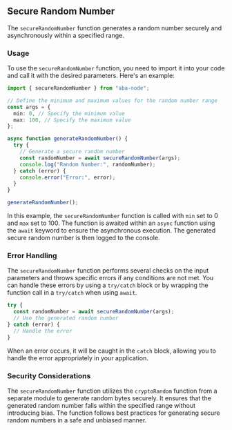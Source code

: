 ## Secure Random Number

The `secureRandomNumber` function generates a random number securely and asynchronously within a specified range.

### Usage

To use the `secureRandomNumber` function, you need to import it into your code and call it with the desired parameters. Here's an example:

```typescript
import { secureRandomNumber } from "aba-node";

// Define the minimum and maximum values for the random number range
const args = {
  min: 0, // Specify the minimum value
  max: 100, // Specify the maximum value
};

async function generateRandomNumber() {
  try {
    // Generate a secure random number
    const randomNumber = await secureRandomNumber(args);
    console.log("Random Number:", randomNumber);
  } catch (error) {
    console.error("Error:", error);
  }
}

generateRandomNumber();
```

In this example, the `secureRandomNumber` function is called with `min` set to 0 and `max` set to 100. The function is awaited within an `async` function using the `await` keyword to ensure the asynchronous execution. The generated secure random number is then logged to the console.

### Error Handling

The `secureRandomNumber` function performs several checks on the input parameters and throws specific errors if any conditions are not met. You can handle these errors by using a `try/catch` block or by wrapping the function call in a `try/catch` when using `await`.

```javascript
try {
  const randomNumber = await secureRandomNumber(args);
  // Use the generated random number
} catch (error) {
  // Handle the error
}
```

When an error occurs, it will be caught in the `catch` block, allowing you to handle the error appropriately in your application.

### Security Considerations

The `secureRandomNumber` function utilizes the `cryptoRandom` function from a separate module to generate random bytes securely. It ensures that the generated random number falls within the specified range without introducing bias. The function follows best practices for generating secure random numbers in a safe and unbiased manner.

